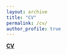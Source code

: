 ```yaml
---
layout: archive
title: "CV"
permalink: /cv/
author_profile: true
---
```


[**CV**](https://yu-xue-ying.github.io/assets/CV_XueyingYu.pdf)